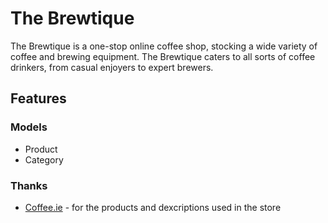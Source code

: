# The Brewtique

The Brewtique is a one-stop online coffee shop, stocking a wide variety of coffee and brewing equipment. The Brewtique caters to all sorts of coffee drinkers, from casual enjoyers to expert brewers.

## Features

### Models

* Product
* Category

### Thanks

* [Coffee.ie](https://coffee.ie/) - for the products and dexcriptions used in the store
